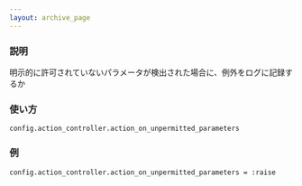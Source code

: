 ```yaml
---
layout: archive_page
---
```

### 説明
明示的に許可されていないパラメータが検出された場合に、例外をログに記録するか

### 使い方
    config.action_controller.action_on_unpermitted_parameters

### 例
    config.action_controller.action_on_unpermitted_parameters = :raise
